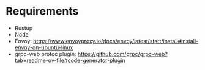 # Requirements
- Rustup
- Node
- Envoy: https://www.envoyproxy.io/docs/envoy/latest/start/install#install-envoy-on-ubuntu-linux
- grpc-web protoc plugin: https://github.com/grpc/grpc-web?tab=readme-ov-file#code-generator-plugin
